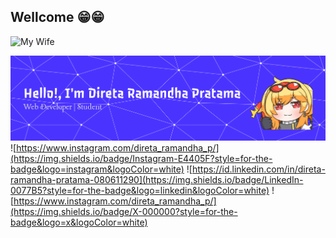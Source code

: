 ## Wellcome 😁😁
![My Wife](https://media1.giphy.com/media/v1.Y2lkPTc5MGI3NjExZnJwdXdrbGZwM2l2MGwzZWhybXp4N2NoNmEzdnF5ZHFmZmo2NGRpeCZlcD12MV9pbnRlcm5hbF9naWZfYnlfaWQmY3Q9Zw/ruhRMwYZkcJ8q7QtqV/giphy.gif)
<!--
**DiretaRamandhaP2/DiretaRamandhaP2** is a ✨ _special_ ✨ repository because its `README.md` (this file) appears on your GitHub profile.

Here are some ideas to get you started:

- 🔭 I’m currently working on ...
- 🌱 I’m currently learning ...
- 👯 I’m looking to collaborate on ...
- 🤔 I’m looking for help with ...
- 💬 Ask me about ...
- 📫 How to reach me: ...
- 😄 Pronouns: ...
- ⚡ Fun fact: ...
-->
![DiretaRamandhaP2](img/github-header-banner%20(3).png)
![https://www.instagram.com/direta_ramandha_p/](https://img.shields.io/badge/Instagram-E4405F?style=for-the-badge&logo=instagram&logoColor=white) ![https://id.linkedin.com/in/direta-ramandha-pratama-080611290](https://img.shields.io/badge/LinkedIn-0077B5?style=for-the-badge&logo=linkedin&logoColor=white) ![https://www.instagram.com/direta_ramandha_p/](https://img.shields.io/badge/X-000000?style=for-the-badge&logo=x&logoColor=white)
